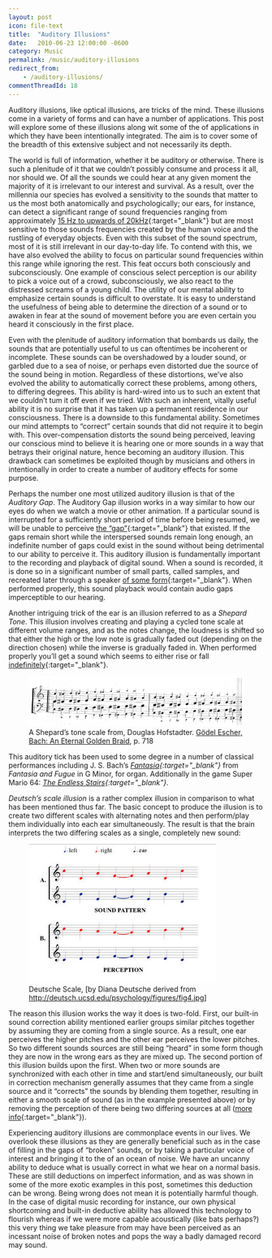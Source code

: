 ```yaml
---
layout: post
icon: file-text
title:  "Auditory Illusions"
date:   2010-06-23 12:00:00 -0600
category: Music
permalink: /music/auditory-illusions
redirect_from:
    - /auditory-illusions/
commentThreadId: 18
---
```


Auditory illusions, like optical illusions, are tricks of the mind. These illusions come in a variety of forms and can have a number of applications. This post will explore some of these illusions along wit some of the of applications in which they have been intentionally integrated. The aim is to cover some of the breadth of this extensive subject and not necessarily its depth.

The world is full of information, whether it be auditory or otherwise. There is such a plenitude of it that we couldn’t possibly consume and process it all, nor should we. Of all the sounds we could hear at any given moment the majority of it is irrelevant to our interest and survival. As a result, over the millennia our species has evolved a sensitivity to the sounds that matter to us the most both anatomically and psychologically; our ears, for instance, can detect a significant range of sound frequencies ranging from approximately [15 Hz to upwards of 20kHz](https://hypertextbook.com/facts/2003/ChrisDAmbrose.shtml){:target="_blank"} but are most sensitive to those sounds frequencies created by the human voice and the rustling of everyday objects. Even with this subset of the sound spectrum, most of it is still irrelevant in our day-to-day life. To contend with this, we have also evolved the ability to focus on particular sound frequencies within this range while ignoring the rest. This feat occurs both consciously and subconsciously. One example of conscious select perception is our ability to pick a voice out of a crowd, subconsciously, we also react to the distressed screams of a young child. The utility of our mental ability to emphasize certain sounds is difficult to overstate. It is easy to understand the usefulness of being able to determine the direction of a sound or to awaken in fear at the sound of movement before you are even certain you heard it consciously in the first place.

Even with the plenitude of auditory information that bombards us daily, the sounds that are potentially useful to us can oftentimes be incoherent or incomplete. These sounds can be overshadowed by a louder sound, or garbled due to a sea of noise, or perhaps even distorted due the source of the sound being in motion. Regardless of these distortions, we’ve also evolved the ability to automatically correct these problems, among others, to differing degrees. This ability is hard-wired into us to such an extent that we couldn’t tum it off even if we tried. With such an inherent, vitally useful ability it is no surprise that it has taken up a permanent residence in our consciousness. There is a downside to this fundamental ability. Sometimes our mind attempts to “correct” certain sounds that did not require it to begin with. This over-compensation distorts the sound being perceived, leaving our conscious mind to believe it is hearing one or more sounds in a way that betrays their original nature, hence becoming an auditory illusion. This drawback can sometimes be exploited though by musicians and others in intentionally in order to create a number of auditory effects for some purpose.

Perhaps the number one most utilized auditory illusion is that of the *Auditory Gap*. The Auditory Gap illusion works in a way similar to how our eyes do when we watch a movie or other animation. If a particular sound is interrupted for a sufficiently short period of time before being resumed, we will be unable to perceive [the “gap”](https://medicalxpress.com/news/2009-11-auditory-illusion-brains-gaps.html){:target="_blank"} that existed. If the gaps remain short while the interspersed sounds remain long enough, an indefinite number of gaps could exist in the sound without being detrimental to our ability to perceive it. This auditory illusion is fundamentally important to the recording and playback of digital sound. When a sound is recorded, it is done so in a significant number of small parts, called samples, and recreated later through a speaker [of some form](https://web.archive.org/web/20100611091705/http://pennycook.music.utexas.edu/344_09/sound_perception.html){:target="_blank"}. When performed properly, this sound playback would contain audio gaps imperceptible to our hearing.

Another intriguing trick of the ear is an illusion referred to as a *Shepard Tone*. This illusion involves creating and playing a cycled tone scale at different volume ranges, and as the notes change, the loudness is shifted so that either the high or the low note is gradually faded out (depending on the direction chosen) while the inverse is gradually faded in. When performed properly you’ll get a sound which seems to either rise or fall [indefinitely](https://en.wikipedia.org/wiki/File:DescenteInfinie.ogg){:target="_blank"}.

<figure>
    <img src="/media-library/music/shepards-tone-piano.png" alt="Shepard's Tone">
    <figcaption>
        A Shepard’s tone scale from, Douglas Hofstadter. <a href="https://www.amazon.com/G%C3%B6del-Escher-Bach-Eternal-Golden/dp/0465026567" target="_blank">Gödel Escher, Bach: An Eternal Golden Braid</a>, p. 718
    </figcaption>
</figure>

This auditory tick has been used to some degree in a number of classical performances including J. S. Bach’s *[Fantasia](https://www.youtube.com/watch?v=pAWZ-sZrfTc){:target="_blank"}* from *Fantasia and Fugue* in G Minor, for organ. Additionally in the game Super Mario 64: *[The Endless Stairs](https://www.youtube.com/watch?v=70J8SOX5w64){:target="_blank"}*.

*Deutsch’s scale illusion* is a rather complex illusion in comparison to what has been mentioned thus far. The basic concept to produce the illusion is to create two different scales with alternating notes and then perform/play them individually into each ear simultaneously. The result is that the brain interprets the two differing scales as a single, completely new sound:

<figure>
    <img src="/media-library/music/deutsche-scale.png" alt="Shepard's Tone">
    <figcaption>
        Deutsche Scale, [by Diana Deutsche derived from <a href="http://deutsch.ucsd.edu/psychology/figures/fig4.jpg">http://deutsch.ucsd.edu/psychology/figures/fig4.jpg</a>]
    </figcaption>
</figure>

The reason this illusion works the way it does is two-fold. First, our built-in sound correction ability mentioned earlier groups similar pitches together by assuming they are coming from a single source. As a result, one ear perceives the higher pitches and the other ear perceives the lower pitches. So two different sounds sources are still being “heard” in some form though they are now in the wrong ears as they are mixed up. The second portion of this illusion builds upon the first. When two or more sounds are synchronized with each other in time and start/end simultaneously, our built in correction mechanism generally assumes that they came from a single source and it “corrects” the sounds by blending them together, resulting in either a smooth scale of sound (as in the example presented above) or by removing the perception of there being two differing sources at all ([more info](https://courses.washington.edu/psy333/lecture_pdfs/Week9_Day2.pdf){:target="_blank"}).

Experiencing auditory illusions are commonplace events in our lives. We overlook these illusions as they are generally beneficial such as in the case of filling in the gaps of “broken” sounds, or by taking a particular voice of interest and bringing it to the of an ocean of noise. We have an uncanny ability to deduce what is usually correct in what we hear on a normal basis. These are still deductions on imperfect information, and as was shown in some of the more exotic examples in this post, sometimes this deduction can be wrong. Being wrong does not mean it is potentially harmful though. In the case of digital music recording for instance, our own physical shortcoming and built-in deductive ability has allowed this technology to flourish whereas if we were more capable acoustically (like bats perhaps?) this very thing we take pleasure from may have been perceived as an incessant noise of broken notes and pops the way a badly damaged record may sound.

